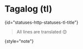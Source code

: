 # Tagalog (tl)
{id="statuses-http-statuses-tl-title"}

> All lines are translated 😊
>
{style="note"}
